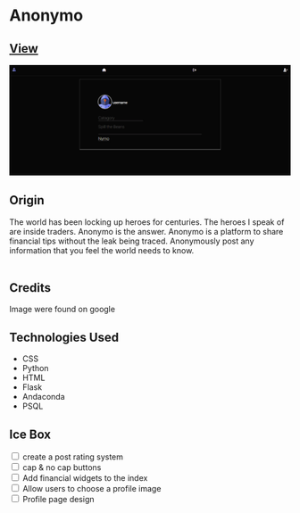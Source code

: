 <h1>Anonymo</h2>
 

<a href="https://kg-anonymo.herokuapp.com/"><h2>View</h2></a>

<img src="/myapp/static/images/screenshot.jpg" alt="profile" >

<h2>Origin</h2>
The world has been locking up heroes for centuries. The heroes I speak of are inside traders. Anonymo is the answer. Anonymo is a platform to share financial tips without the leak being traced. Anonymously post any information that you feel  the world needs to know. <br> 
<br>

<h2>Credits</h2>
Image were found on google

<h2>Technologies Used</h2>
<ul>
  <li></i>CSS</li>
  <li></i>Python</li>
  <li>HTML</li>
  <li>Flask</li>
  <li>Andaconda</li>
  <li>PSQL</li>

</ul>

<h2>Ice Box</h2>
<div>
  <input type="checkbox" id="scales" name="scales"
         >
  <label for="scales">create a post rating system</label>
</div>
<div>
  <input type="checkbox" id="scales" name="scales"
         >
  <label for="scales">cap & no cap buttons</label>
</div>
<div>
  <input type="checkbox" id="scales" name="scales"
         >
  <label for="scales">Add financial widgets to the index</label>
</div>
<div>
  <input type="checkbox" id="scales" name="scales"
         >
  <label for="scales">Allow users to choose a profile image</label>
</div>
<div>
  <input type="checkbox" id="scales" name="scales"
         >
  <label for="scales">Profile page design</label>
</div>
